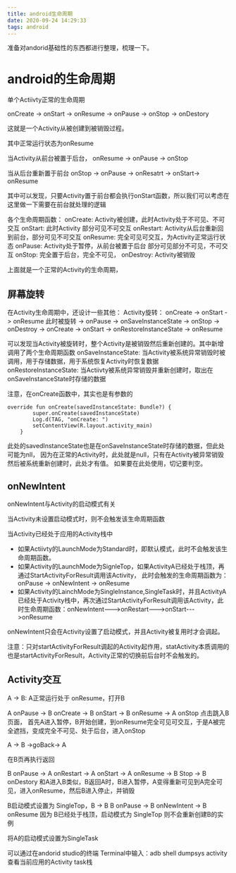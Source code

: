 ```yaml
---
title: android生命周期
date: 2020-09-24 14:29:33
tags: android
---
```


准备对andorid基础性的东西都进行整理，梳理一下。

# android的生命周期


单个Actiivty正常的生命周期

onCreate -> onStart -> onResume -> onPause -> onStop -> onDestory

这就是一个Activity从被创建到被销毁过程。

其中正常运行状态为onResume

当Activity从前台被置于后台，
onResume -> onPause -> onStop

当从后台重新置于前台
onStop -> onPause -> onResatrt -> onStart-> onResume

其中可以发现，只要Activity置于前台都会执行onStart函数，所以我们可以考虑在这里做一下需要在前台就处理的逻辑

各个生命周期函数：
onCreate: Activity被创建，此时Activity处于不可见、不可交互
onStart: 此时Activity 部分可见不可交互
onRestart: Activity从后台重新回到前台，部分可见不可交互
onResume: 完全可见可交互，为Activity正常运行状态
onPause: Activity处于暂停，从前台被置于后台 部分可见部分不可见，不可交互
onStop: 完全置于后台，完全不可见，
onDestroy: Activity被销毁

上面就是一个正常的Activity的生命周期，

## 屏幕旋转

在Activity生命周期中，还设计一些其他：
Activity旋转：
onCreate -> onStart -> onResume 
此时被旋转
-> onPause -> onSaveInstanceState -> onStop -> onDestroy -> onCreate -> onStart -> onRestoreInstanceState -> onResume

可以发现当Activity被旋转时，整个Activity是被销毁然后重新创建的。其中新增调用了两个生命周期函数
onSaveInstanceState: 当Activity被系统异常销毁时被调用，用于存储数据，用于系统恢复Activity时恢复数据
onRestoreInstanceState: 当Actiivty被系统异常销毁并重新创建时，取出在onSaveInstanceState时存储的数据

注意，在onCreate函数中，其实也是有参数的
```
override fun onCreate(savedInstanceState: Bundle?) {
        super.onCreate(savedInstanceState)
        Log.d(TAG, "onCreate: ")
        setContentView(R.layout.activity_main)
    }
```
此处的savedInstanceState也是在onSaveInstanceState时存储的数据，但此处可能为nll，
因为在正常的Activity时，此处就是null，只有在Activity被异常销毁然后被系统重新创建时，此处才有值。
如果要在此处使用，切记要判空。


## onNewIntent
onNewIntent与Activity的启动模式有关

当Activity未设置启动模式时，则不会触发该生命周期函数

当Activity已经处于应用的Activity栈中

* 如果Actiivty的LaunchMode为Standard时，即默认模式，此时不会触发该生命周期函数。
* 如果Activity的LaunchMode为SignleTop，如果ActivityA已经处于栈顶，再通过StartActivityForResult调用该Activity，
此时会触发的生命周期函数为： onPause -> onNewIntent -> onResume
* 如果Activity的LainchMode为SingleInstance,SingleTask时，并且ActivityA已经处于Activity栈中，再次通过StartActivityForResult调用该Activity，此时生命周期函数：onNewIntent--->onRestart--->onStart--->onResume

onNewIntent只会在Activity设置了启动模式，并且Activity被复用时才会调起。

注意：只对startActivityForResult调起的Activity起作用，statActivity本质调用的也是startActivityForResult，Activity正常的切换前后台时不会触发的。

## Activity交互

A -> B:
A正常运行处于 onResume，打开B

A onPause -> B onCreate -> B onStart -> B onResume -> A onStop
点击跳入B页面， 首先A进入暂停，B开始创建，到onResume完全可见可交互，于是A被完全遮挡，变成完全不可见、处于后台，进入onStop

A -> B ->goBack-> A

在B页再执行返回

B onPause -> A onRestart -> A onStart -> A onResume -> B Stop -> B onDestory
和A进入B类似，B返回A时，B进入暂停，A变得重新可见到A完全可见，进入onResume，然后B进入停止，并销毁

B启动模式设置为 SingleTop，B -> B
B onPause -> B onNewIntent -> B onResume
因为 B已经处于栈顶，启动模式为 SingleTop 则不会重新创建B的实例

将A的启动模式设置为SingleTask


可以通过在andorid studio的终端 Terminal中输入：adb shell dumpsys activity
查看当前应用的Activity task栈

